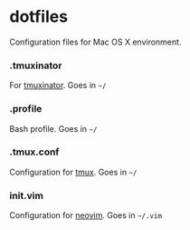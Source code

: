 # dotfiles
Configuration files for Mac OS X environment.

### .tmuxinator
For [tmuxinator](http://github.com/tmuxinator/tmuxinator). Goes in `~/`

### .profile
Bash profile. Goes in `~/`

### .tmux.conf
Configuration for [tmux](https://tmux.github.io/). Goes in `~/`

### init.vim
Configuration for [neovim](https://github.com/neovim/neovim). Goes in `~/.vim`
